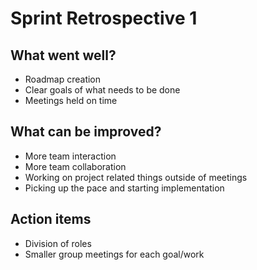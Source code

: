 # Sprint Retrospective 1

## What went well?
- Roadmap creation
- Clear goals of what needs to be done
- Meetings held on time

## What can be improved?
- More team interaction
- More team collaboration
- Working on project related things outside of meetings
- Picking up the pace and starting implementation

## Action items
- Division of roles
- Smaller group meetings for each goal/work 